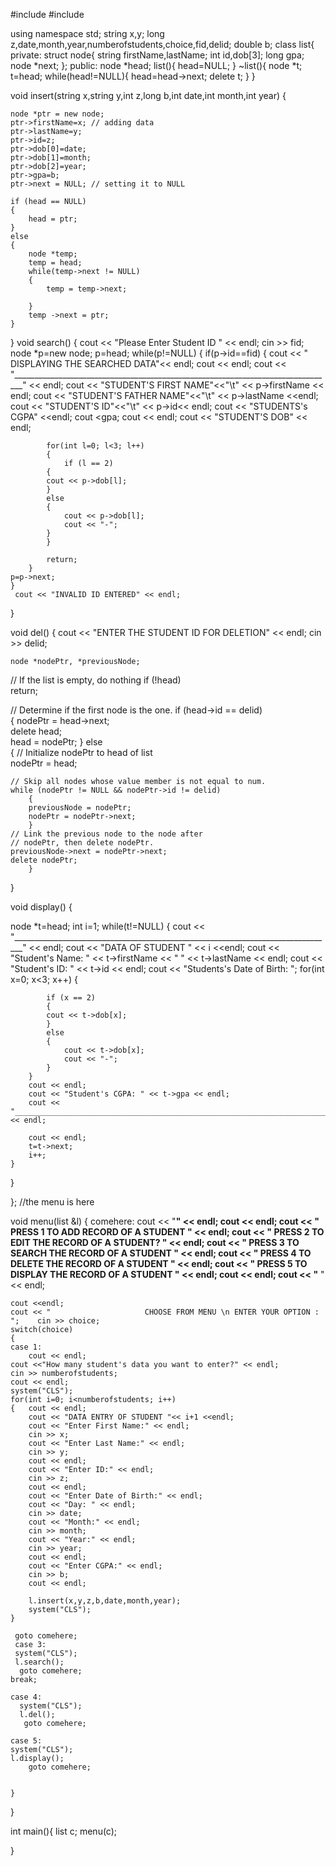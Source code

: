 #include<iostream>
#include <cstdlib>

using namespace std;
string x,y;
long z,date,month,year,numberofstudents,choice,fid,delid;
double b;
class list{
 	private:
 		struct node{
			string firstName,lastName;
 			int id,dob[3];
    	    long gpa;
			node *next;
		};
	public:
		node *head;
		list(){
			head=NULL;
		}
	~list(){
 		node *t;
 		t=head;
 		while(head!=NULL){
 			head=head->next;
 			delete t;
		}
	}

void insert(string x,string y,int z,long b,int date,int month,int year)
{
	
	node *ptr = new node;
 	ptr->firstName=x; // adding data
 	ptr->lastName=y;
 	ptr->id=z;
 	ptr->dob[0]=date;
 	ptr->dob[1]=month;
 	ptr->dob[2]=year;
	ptr->gpa=b;
	ptr->next = NULL; // setting it to NULL

	if (head == NULL)
	{
		head = ptr;
	}
	else
	{
		node *temp;
		temp = head;
		while(temp->next != NULL)
		{
			temp = temp->next;
			
		}
		temp ->next = ptr;
	}
}
void search()
{
	cout << "Please Enter Student ID " << endl;
	cin >> fid;
	node *p=new node;
    p=head;
    while(p!=NULL)
	{
        if(p->id==fid)
		{
            cout << " DISPLAYING THE SEARCHED DATA"<< endl;
            cout << endl;
	        cout << "________________________________________________________________________________" << endl;
            cout <<  "STUDENT'S FIRST NAME"<<"\t" << p->firstName  << endl;
            cout << "STUDENT'S FATHER NAME"<<"\t" <<  p->lastName  <<endl;
            cout <<  "STUDENT'S ID"<<"\t" << p->id<< endl;
            cout << "STUDENTS's CGPA" <<endl;
            cout <<p->gpa;
            cout << endl;
            cout << "STUDENT'S DOB" << endl;  
           
            for(int l=0; l<3; l++)
			{
            	if (l == 2)
    		{
    		cout << p->dob[l];	
			}
			else
			{
				cout << p->dob[l];
				cout << "-";
			}
            }
	      
            return;
        }
	p=p->next;
    }
     cout << "INVALID ID ENTERED" << endl;
}

void del()
{
cout << "ENTER THE STUDENT ID FOR DELETION" << endl;
cin >> delid;

	node *nodePtr, *previousNode;

// If the list is empty, do nothing	
	if (!head)		
		return;
		
// Determine if the first node is the one.
	if (head->id == delid)	
		{
		nodePtr = head->next;		
		delete head;		
		head = nodePtr;	
		}
	else	
		{
		// Initialize nodePtr to head of list		
		nodePtr = head;
		
		
	// Skip all nodes whose value member is not equal to num.
	while (nodePtr != NULL && nodePtr->id != delid)		
		{
		previousNode = nodePtr;
		nodePtr = nodePtr->next;
		}		
	// Link the previous node to the node after		
	// nodePtr, then delete nodePtr.		
	previousNode->next = nodePtr->next;		
	delete nodePtr;
		}
		
}

 void display()
{

  node *t=head;
  int i=1;
    while(t!=NULL)
    {	cout << "________________________________________________________________________________" << endl;
    	cout << "DATA OF STUDENT " << i <<endl;
    	cout << "Student's Name: " << t->firstName << " " << t->lastName << endl;
    	cout << "Student's ID: " << t->id << endl;
    	cout << "Students's Date of Birth: ";
    	for(int x=0; x<3; x++)
    	{
    		
    		if (x == 2)
    		{
    		cout << t->dob[x];	
			}
			else
			{
				cout << t->dob[x];
				cout << "-";
			}
		}
		cout << endl;
		cout << "Student's CGPA: " << t->gpa << endl;
		cout << "________________________________________________________________________________" << endl;

    	cout << endl;
    	t=t->next;
    	i++;
	}
}


};
//the menu is here

void menu(list &l)
{
	comehere:
	cout << "________________________________________________________________________________" << endl;
	cout << endl;
	cout <<  "                  PRESS 1 TO ADD RECORD OF A STUDENT          " << endl;
	cout <<  "                  PRESS 2 TO EDIT THE RECORD OF A STUDENT?    " << endl;
	cout <<  "                  PRESS 3 TO SEARCH THE RECORD OF A STUDENT   " << endl;
	cout <<  "                  PRESS 4 TO DELETE THE RECORD OF A STUDENT   " << endl;
	cout <<  "                  PRESS 5 TO DISPLAY THE RECORD OF A STUDENT  " << endl;
	cout << endl;
    cout << "________________________________________________________________________________ " << endl;



	cout <<endl;
	cout << "                     CHOOSE FROM MENU \n ENTER YOUR OPTION : ";    cin >> choice;
	switch(choice)
	{
	case 1:
		cout << endl;
	cout <<"How many student's data you want to enter?" << endl;
	cin >> numberofstudents;
	cout << endl;
	system("CLS");
	for(int i=0; i<numberofstudents; i++)
	{   cout << endl;
		cout << "DATA ENTRY OF STUDENT "<< i+1 <<endl;
		cout << "Enter First Name:" << endl;
		cin >> x;
		cout << "Enter Last Name:" << endl;
		cin >> y;
		cout << endl;
		cout << "Enter ID:" << endl;
		cin >> z;
		cout << endl;
		cout << "Enter Date of Birth:" << endl;
		cout << "Day: " << endl;
		cin >> date;
		cout << "Month:" << endl;
		cin >> month;
		cout << "Year:" << endl;
		cin >> year;
		cout << endl;
		cout << "Enter CGPA:" << endl;
		cin >> b;
		cout << endl;

		l.insert(x,y,z,b,date,month,year); 
		system("CLS");
	}

	 goto comehere;
	 case 3:
     system("CLS");
	 l.search();
	  goto comehere;
    break;

    case 4:
	  system("CLS");
	  l.del();
	   goto comehere;
	  
    case 5:
    system("CLS");
    l.display();
    	goto comehere;


	}
}

int main(){
list c;
menu(c);

}
